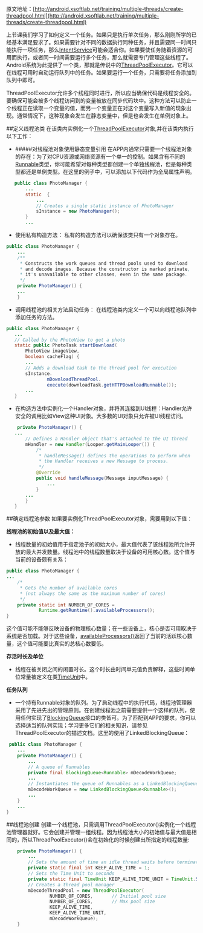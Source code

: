 原文地址：[http://android.xsoftlab.net/training/multiple-threads/create-threadpool.html](http://android.xsoftlab.net/training/multiple-threads/create-threadpool.html)

上节课我们学习了如何定义一个任务。如果只是执行单次任务，那么刚刚所学的已经基本满足要求了。如果需要针对不同的数据执行同种任务，并且需要同一时间只能执行一项任务，那么[IntentService](http://android.xsoftlab.net/reference/android/app/IntentService.html)可能会适合你。如果要使任务随着资源的可用而执行，或者同一时间需要运行多个任务，那么就需要专门管理这些线程了。Android系统为此提供了一个类，那就是传说中的[ThreadPoolExecutor](http://android.xsoftlab.net/reference/java/util/concurrent/ThreadPoolExecutor.html)。它可以在线程可用时自动运行队列中的任务。如果要运行一个任务，只需要将任务添加到队列中即可。

ThreadPoolExecutor允许多个线程同时进行，所以应当确保代码是线程安全的。要确保可能会被多个线程访问到的变量被放在同步代码块中。这种方法可以防止一个线程正在读取一个变量的值，而另一个变量正在对这个变量写入新值的现象出现。通常情况下，这种现象会发生在静态变量中，但是也会发生在单例对象上。

##定义线程池类
在该类内实例化一个[ThreadPoolExecutor](http://android.xsoftlab.net/reference/java/util/concurrent/ThreadPoolExecutor.html)对象,并在该类内执行以下工作：

- #####对线程池对象使用静态变量引用
在APP内通常只需要一个线程池对象的存在：为了对CPU资源或网络资源有一个单一的控制。如果含有不同的[Runnable](http://android.xsoftlab.net/reference/java/lang/Runnable.html)类型，你可能希望对每种类型都创建一个单独线程池，但是每种类型都还是单例类型。在这里的例子中，可以添加以下代码作为全局属性声明。
 ```java
	public class PhotoManager {
	    ...
	    static  {
	        ...
	        // Creates a single static instance of PhotoManager
	        sInstance = new PhotoManager();
	    }
	    ...
 ```

- 使用私有构造方法：
私有的构造方法可以确保该类只有一个对象存在。
```java
public class PhotoManager {
    ...
    /**
     * Constructs the work queues and thread pools used to download
     * and decode images. Because the constructor is marked private,
     * it's unavailable to other classes, even in the same package.
     */
    private PhotoManager() {
    ...
    }
```

- 调用线程池的相关方法启动任务：
 在线程池类内定义一个可以向线程池队列中添加任务的方法。
 ```java
 public class PhotoManager {
    ...
    // Called by the PhotoView to get a photo
    static public PhotoTask startDownload(
        PhotoView imageView,
        boolean cacheFlag) {
        ...
        // Adds a download task to the thread pool for execution
        sInstance.
                mDownloadThreadPool.
                execute(downloadTask.getHTTPDownloadRunnable());
        ...
    }
 ```

- 在构造方法中实例化一个Handler对象，并将其连接到UI线程：Handler允许安全的调用比如View这种UI对象。大多数的UI对象只允许被UI线程访问。
 ```java
     private PhotoManager() {
    ...
        // Defines a Handler object that's attached to the UI thread
        mHandler = new Handler(Looper.getMainLooper()) {
            /*
             * handleMessage() defines the operations to perform when
             * the Handler receives a new Message to process.
             */
            @Override
            public void handleMessage(Message inputMessage) {
                ...
            }
        ...
        }
    }
 ```

##确定线程池参数
如果要实例化ThreadPoolExecutor对象，需要用到以下值：

**线程池的初始值以及最大值：**

 - 线程数量的初始值用于指定池子的初始大小，最大值代表了该线程池所允许开放的最大并发数量。线程池中的线程数量取决于设备的可用核心数。这个值与当前的设备颇有关系：
 
```java
public class PhotoManager {
...
    /*
     * Gets the number of available cores
     * (not always the same as the maximum number of cores)
     */
    private static int NUMBER_OF_CORES =
            Runtime.getRuntime().availableProcessors();
}
```

 这个值可能不能够反映设备的物理核心数量；在一些设备上，核心是否可用取决于系统是否加载。对于这些设备，[availableProcessors()](http://android.xsoftlab.net/reference/java/lang/Runtime.html#availableProcessors())返回了当前的活跃核心数量，这个值可能要比真实的总核心数要低。

**存活时长及单位**

 - 线程在被关闭之间的闲置时长。这个时长由时间单元值负责解释，这些时间单位常量被定义在类[TimeUnit](http://android.xsoftlab.net/reference/java/util/concurrent/TimeUnit.html)中。

**任务队列**

 - 一个持有Runnable对象的队列。为了启动线程中的执行代码，线程池管理器采用了先进先出的管理原则。在创建线程池之前需要提供一个这样的队列，使用任何实现了[BlockingQueue](http://android.xsoftlab.net/reference/java/util/concurrent/BlockingQueue.html)接口的类皆可。为了匹配到APP的要求，你可以选择适当的队列实现；学习更多它们的相关知识，请参见ThreadPoolExecutor的描述文档。这里的使用了LinkedBlockingQueue：
```java
 public class PhotoManager {
    ...
    private PhotoManager() {
        ...
        // A queue of Runnables
        private final BlockingQueue<Runnable> mDecodeWorkQueue;
        ...
        // Instantiates the queue of Runnables as a LinkedBlockingQueue
        mDecodeWorkQueue = new LinkedBlockingQueue<Runnable>();
        ...
    }
    ...
}
```

##线程池创建
创建一个线程池，只需调用ThreadPoolExecutor()实例化一个线程池管理器就好。它会创建并管理一组线程。因为线程池大小的初始值与最大值是相同的，所以ThreadPoolExecutor()会在初始化的时候创建出所指定的线程数量:

```java
    private PhotoManager() {
        ...
        // Sets the amount of time an idle thread waits before terminating
        private static final int KEEP_ALIVE_TIME = 1;
        // Sets the Time Unit to seconds
        private static final TimeUnit KEEP_ALIVE_TIME_UNIT = TimeUnit.SECONDS;
        // Creates a thread pool manager
        mDecodeThreadPool = new ThreadPoolExecutor(
                NUMBER_OF_CORES,       // Initial pool size
                NUMBER_OF_CORES,       // Max pool size
                KEEP_ALIVE_TIME,
                KEEP_ALIVE_TIME_UNIT,
                mDecodeWorkQueue);
    }
```

